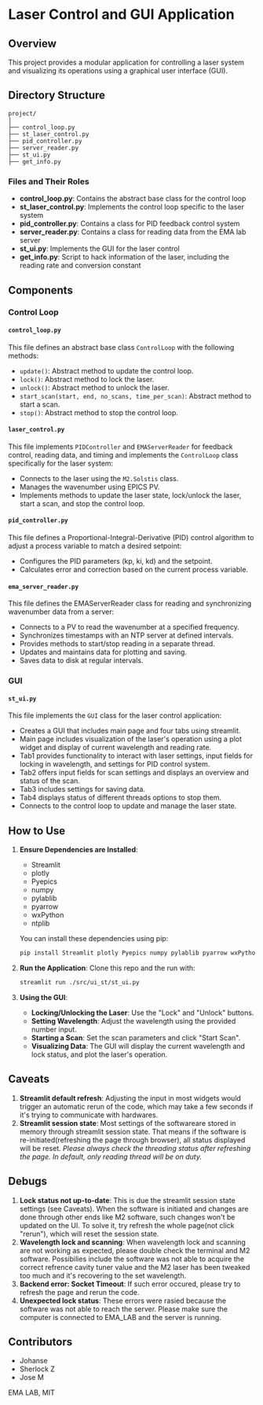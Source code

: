 # Laser Control and GUI Application

## Overview

This project provides a modular application for controlling a laser system and visualizing its operations using a graphical user interface (GUI).

## Directory Structure

```
project/
│
├── control_loop.py
├── st_laser_control.py
├── pid_controller.py
├── server_reader.py
├── st_ui.py
├── get_info.py

```

### Files and Their Roles

- **control_loop.py**: Contains the abstract base class for the control loop
- **st_laser_control.py**: Implements the control loop specific to the laser system
- **pid_controller.py**: Contains a class for PID feedback control system
- **server_reader.py**: Contains a class for reading data from the EMA lab server
- **st_ui.py**: Implements the GUI for the laser control
- **get_info.py**: Script to hack information of the laser, including the reading rate and conversion constant

## Components

### Control Loop

#### `control_loop.py`

This file defines an abstract base class `ControlLoop` with the following methods:

- `update()`: Abstract method to update the control loop.
- `lock()`: Abstract method to lock the laser.
- `unlock()`: Abstract method to unlock the laser.
- `start_scan(start, end, no_scans, time_per_scan)`: Abstract method to start a scan.
- `stop()`: Abstract method to stop the control loop.

#### `laser_control.py`

This file implements `PIDController` and `EMAServerReader` for feedback control, reading data, and timing and implements the `ControlLoop` class specifically for the laser system:

- Connects to the laser using the `M2.Solstis` class.
- Manages the wavenumber using EPICS PV.
- Implements methods to update the laser state, lock/unlock the laser, start a scan, and stop the control loop.

#### `pid_controller.py`

This file defines a Proportional-Integral-Derivative (PID) control algorithm to adjust a process variable to match a desired setpoint:

- Configures the PID parameters (kp, ki, kd) and the setpoint. 
- Calculates error and correction based on the current process variable.

#### `ema_server_reader.py`

This file defines the EMAServerReader class for reading and synchronizing wavenumber data from a server:

- Connects to a PV to read the wavenumber at a specified frequency.
- Synchronizes timestamps with an NTP server at defined intervals.
- Provides methods to start/stop reading in a separate thread.
- Updates and maintains data for plotting and saving.
- Saves data to disk at regular intervals.

### GUI

#### `st_ui.py`

This file implements the `GUI` class for the laser control application:

- Creates a GUI that includes main page and four tabs using streamlit.
- Main page includes visualization of the laser's operation using a plot widget and display of current wavelength and reading rate.
- Tab1 provides functionality to interact with laser settings, input fields for locking in wavelength, and settings for PID control system. 
- Tab2 offers input fields for scan settings and displays an overview and status of the scan.
- Tab3 includes settings for saving data.
- Tab4 displays status of different threads options to stop them.
- Connects to the control loop to update and manage the laser state.

## How to Use

1. **Ensure Dependencies are Installed**:
   - Streamlit
   - plotly
   - Pyepics
   - numpy
   - pylablib
   - pyarrow
   - wxPython
   - ntplib
   
   You can install these dependencies using pip:
   ```bash
   pip install Streamlit plotly Pyepics numpy pylablib pyarrow wxPython ntplib
   ```

2. **Run the Application**:
   Clone this repo and the run with:
   ```bash
   streamlit run ./src/ui_st/st_ui.py
   ```

3. **Using the GUI**:
   - **Locking/Unlocking the Laser**: Use the "Lock" and "Unlock" buttons.
   - **Setting Wavelength**: Adjust the wavelength using the provided number input.
   - **Starting a Scan**: Set the scan parameters and click "Start Scan".
   - **Visualizing Data**: The GUI will display the current wavelength and lock status, and plot the laser's operation.

## Caveats
1. **Streamlit default refresh**: Adjusting the input in most widgets would trigger an automatic rerun of the code, which may take a few seconds if it's trying to communicate with hardwares.
2. **Streamlit session state**: Most settings of the softwareare stored in memory through streamlit session state. That means if the software is re-initiated(refreshing the page through browser), all status displayed will be reset. *Please always check the threading status after refreshing the page. In default, only reading thread will be on duty.* 

## Debugs
1. **Lock status not up-to-date**: This is due the streamlit session state settings (see Caveats). When the software is initiated and changes are done through other ends like M2 software, such changes won't be updated on the UI. To solve it, try refresh the whole page(not click "rerun"), which will reset the session state.
3. **Wavelength lock and scanning**: When wavelength lock and scanning are not working as expected, please double check the terminal and M2 software. Possibilies include the software was not able to acquire the correct refrence cavity tuner value and the M2 laser has been tweaked too much and it's recovering to the set wavelength.
4. **Backend error: Socket Timeout**: If such error occured, please try to refresh the page and rerun the code.
5. **Unexpected lock status**: These errors were rasied because the software was not able to reach the server. Please make sure the computer is connected to EMA_LAB and the server is running.

## Contributors

- Johanse
- Sherlock Z 
- Jose M

EMA LAB,
MIT
